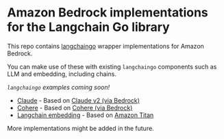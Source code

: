 # Amazon Bedrock implementations for the Langchain Go library

This repo contains [langchaingo](https://github.com/tmc/langchaingo) wrapper implementations for Amazon Bedrock.

You can make use of these with existing `langchaingo` components such as LLM and embedding, including chains.

*`langchaingo` examples coming soon!*

- [Claude](llm/claude) - Based on [Claude v2 (via Bedrock)](https://docs.aws.amazon.com/bedrock/latest/userguide/what-is-service.html#models-supported)
- [Cohere](llm/cohere) - Based on [Cohere (via Bedrock)](https://docs.aws.amazon.com/bedrock/latest/userguide/what-is-service.html#models-supported)
- [Langchain embedding](embedding/amazontitan) - Based on [Amazon Titan](https://docs.aws.amazon.com/bedrock/latest/userguide/embeddings.html)

More implementations might be added in the future.